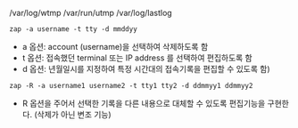 /var/log/wtmp
/var/run/utmp
/var/log/lastlog

`zap -a username -t tty -d mmddyy`
- a 옵션: account (username)을 선택하여 삭제하도록 함
- t 옵션: 접속했던 terminal 또는 IP address 를 선택하여 편집하도록 함
- d 옵션: 년월일시를 지정하여 특정 시간대의 접속기록을 편집할 수 있도록 함)  

`zap -R -a username1 username2 -t tty1 tty2 -d ddmmyy1 ddmmyy2`
- R 옵션을 주어서 선택한 기록을 다른 내용으로 대체할 수 있도록 편집기능을 구현한다. (삭제가 아닌 변조 기능)
